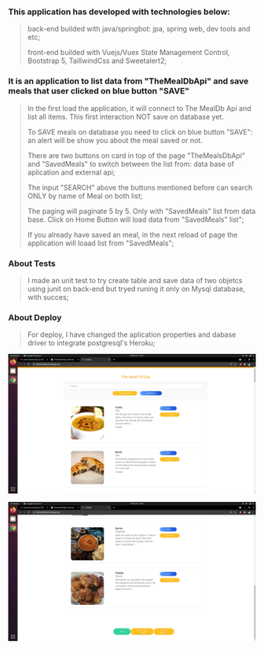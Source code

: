 ### This application has developed with technologies below:
>back-end builded with java/springbot: jpa, spring web, dev tools and etc;
>
>front-end builded with Vuejs/Vuex State Management Control, Bootstrap 5, TaillwindCss and Sweetalert2;

### It is an application to list data from "TheMealDbApi" and save meals that user clicked on blue button "SAVE"
>In the first load the application, it will connect to The MealDb Api and list all items. This first interaction NOT save on database yet.
>
>To SAVE meals on database you need to click on blue button "SAVE": an alert will be show you about the meal saved or not.
>
>There are two buttons on card in top of the page "TheMealsDbApi" and "SavedMeals" to switch between the list from: data base of aplication and external api;
>
>The input "SEARCH" above the buttons mentioned before can search ONLY by name of Meal on both list;
>
>The paging will paginate 5 by 5. Only with "SavedMeals" list from data base. Click on Home Button will load data from "SavedMeals" list";
>
>If you already have saved an meal, in the next reload of page the application will loaad list from "SavedMeals";

### About Tests
>I made an unit test to try create table and save data of two objetcs using junit on back-end but tryed runing it only on Mysql database, with succes;

### About Deploy
>For deploy, I have changed the aplication properties and dabase driver to integrate postgresql's Heroku;
>

>
![alt text](prints/img1.png)
>
![alt text](prints/img2.png)
